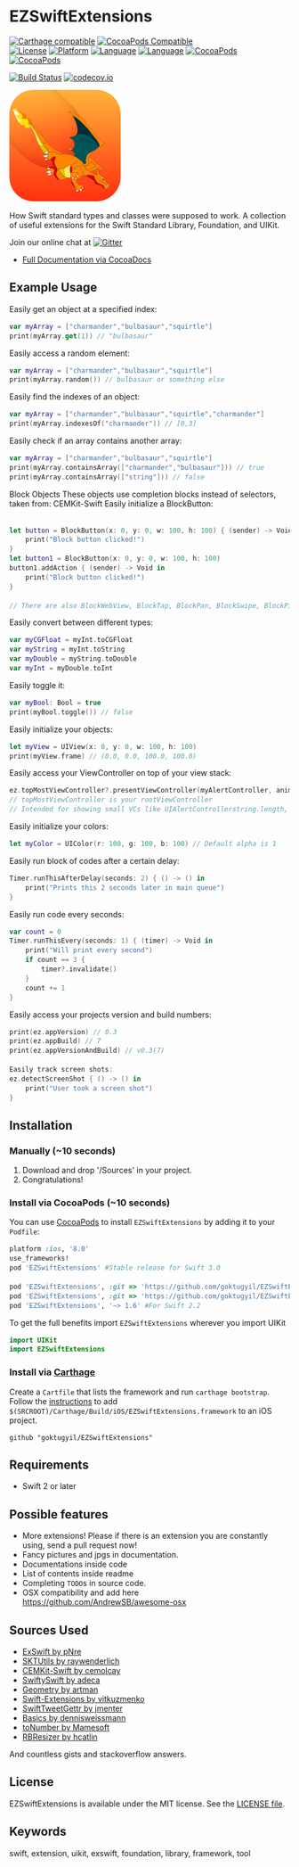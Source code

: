 # EZSwiftExtensions

[![Carthage compatible](https://img.shields.io/badge/Carthage-compatible-4BC51D.svg?style=flat)](https://github.com/Carthage/Carthage)
[![CocoaPods Compatible](https://img.shields.io/cocoapods/v/EZSwiftExtensions.svg)](https://img.shields.io/cocoapods/v/EZSwiftExtensions.svg)  
[![License](https://img.shields.io/cocoapods/l/EZSwiftExtensions.svg?style=flat)](https://cocoapods.org/pods/EZSwiftExtensions)
[![Platform](https://img.shields.io/cocoapods/p/EZSwiftExtensions.svg?style=flat)](http://cocoapods.org/pods/EZSwiftExtensions)
[![Language](https://img.shields.io/badge/swift-3.0-orange.svg)](http://swift.org)
[![Language](https://img.shields.io/badge/swift-2.3-orange.svg)](http://swift.org)
[![CocoaPods](https://img.shields.io/cocoapods/dm/EZSwiftExtensions.svg)](https://cocoapods.org/pods/EZSwiftExtensions)
[![CocoaPods](https://img.shields.io/cocoapods/dt/EZSwiftExtensions.svg)](https://cocoapods.org/pods/EZSwiftExtensions)

[![Build Status](https://travis-ci.org/goktugyil/EZSwiftExtensions.svg?branch=master)](https://travis-ci.org/goktugyil/EZSwiftExtensions)
[![codecov.io](https://codecov.io/gh/goktugyil/EZSwiftExtensions/branch/master/graphs/badge.svg)](https://codecov.io/gh/goktugyil/EZSwiftExtensions/branch/master)

<img src="charizard.png" width="200">

How Swift standard types and classes were supposed to work. A collection of useful extensions for the Swift Standard Library, Foundation, and UIKit.

Join our online chat at [![Gitter](https://badges.gitter.im/gitterHQ/gitter.svg)](https://gitter.im/EZSwiftExtensions/Lobby)
- [Full Documentation via CocoaDocs](http://cocoadocs.org/docsets/EZSwiftExtensions/)

## Example Usage

Easily get an object at a specified index:
``` swift
var myArray = ["charmander","bulbasaur","squirtle"]
print(myArray.get(1)) // "bulbasaur"
```
Easily access a random element:

``` swift
var myArray = ["charmander","bulbasaur","squirtle"]
print(myArray.random()) // bulbasaur or something else
```

Easily find the indexes of an object:
``` swift
var myArray = ["charmander","bulbasaur","squirtle","charmander"]
print(myArray.indexesOf("charmander")) // [0,3]
```
Easily check if an array contains another array:
``` swift
var myArray = ["charmander","bulbasaur","squirtle"]
print(myArray.containsArray(["charmander","bulbasaur"])) // true
print(myArray.containsArray(["string"])) // false
```
Block Objects
These objects use completion blocks instead of selectors, taken from: CEMKit-Swift
Easily initialize a BlockButton:
``` swift

let button = BlockButton(x: 0, y: 0, w: 100, h: 100) { (sender) -> Void in
    print("Block button clicked!")
}
let button1 = BlockButton(x: 0, y: 0, w: 100, h: 100)
button1.addAction { (sender) -> Void in
    print("Block button clicked!")
}

// There are also BlockWebView, BlockTap, BlockPan, BlockSwipe, BlockPinch, BlockLongPress
```

Easily convert between different types:
``` swift
var myCGFloat = myInt.toCGFloat
var myString = myInt.toString
var myDouble = myString.toDouble
var myInt = myDouble.toInt
```
Easily toggle it:
``` swift
var myBool: Bool = true
print(myBool.toggle()) // false
```
Easily initialize your objects:
``` swift
let myView = UIView(x: 0, y: 0, w: 100, h: 100)
print(myView.frame) // (0.0, 0.0, 100.0, 100.0)
```
Easily access your ViewController on top of your view stack:
``` swift
ez.topMostViewController?.presentViewController(myAlertController, animated: true, completion: nil)
// topMostViewController is your rootViewController
// Intended for showing small VCs like UIAlertControllerstring.length, string.capitalizefirst, string.trim, string.isemail, 
```
Easily initialize your colors:
``` swift
let myColor = UIColor(r: 100, g: 100, b: 100) // Default alpha is 1
```
Easily run block of codes after a certain delay:
``` swift
Timer.runThisAfterDelay(seconds: 2) { () -> () in
    print("Prints this 2 seconds later in main queue")
}
```
Easily run code every seconds:
``` swift
var count = 0
Timer.runThisEvery(seconds: 1) { (timer) -> Void in
    print("Will print every second")
    if count == 3 {
        timer?.invalidate()
    }
    count += 1
}
```
Easily access your projects version and build numbers:
``` swift
print(ez.appVersion) // 0.3
print(ez.appBuild) // 7
print(ez.appVersionAndBuild) // v0.3(7)

Easily track screen shots:
ez.detectScreenShot { () -> () in
    print("User took a screen shot")
}
```

## Installation

### Manually (~10 seconds)

1. Download and drop '/Sources' in your project.  
2. Congratulations!  

### Install via CocoaPods (~10 seconds)

You can use [CocoaPods](http://cocoapods.org/) to install `EZSwiftExtensions` by adding it to your `Podfile`:

```ruby
platform :ios, '8.0'
use_frameworks!
pod 'EZSwiftExtensions' #Stable release for Swift 3.0

pod 'EZSwiftExtensions', :git => 'https://github.com/goktugyil/EZSwiftExtensions.git' #Latest release for Swift 3.0
pod 'EZSwiftExtensions', :git => 'https://github.com/goktugyil/EZSwiftExtensions.git', :branch => 'Swift2.3' #For Swift 2.3
pod 'EZSwiftExtensions', '~> 1.6' #For Swift 2.2
```

To get the full benefits import `EZSwiftExtensions` wherever you import UIKit

``` swift
import UIKit
import EZSwiftExtensions
```

### Install via [Carthage](https://github.com/Carthage/Carthage)

Create a `Cartfile` that lists the framework and run `carthage bootstrap`. Follow the [instructions](https://github.com/Carthage/Carthage#if-youre-building-for-ios) to add `$(SRCROOT)/Carthage/Build/iOS/EZSwiftExtensions.framework` to an iOS project.

```
github "goktugyil/EZSwiftExtensions"
```

## Requirements

- Swift 2 or later

## Possible features

- More extensions! Please if there is an extension you are constantly using, send a pull request now!
- Fancy pictures and jpgs in documentation.
- Documentations inside code 
- List of contents inside readme
- Completing `TODO`s in source code.
- OSX compatibility and add here https://github.com/AndrewSB/awesome-osx

## Sources Used

- [ExSwift by pNre](https://github.com/pNre/ExSwift)
- [SKTUtils by raywenderlich](https://github.com/raywenderlich/SKTUtils)
- [CEMKit-Swift by cemolcay](https://github.com/cemolcay/CEMKit-Swift)
- [SwiftySwift by adeca](https://github.com/adeca/SwiftySwift)
- [Geometry by artman](https://github.com/artman/Geometry)
- [Swift-Extensions by vitkuzmenko](https://github.com/vitkuzmenko/Swift-Extensions)
- [SwiftTweetGettr by jmenter](https://github.com/jmenter/SwiftTweetGettr)
- [Basics by dennisweissmann](https://github.com/dennisweissmann/DeviceKit)
- [toNumber by Mamesoft](https://github.com/Mamesoft/toNumber)
- [RBResizer by hcatlin](https://gist.github.com/hcatlin/180e81cd961573e3c54d)

And countless gists and stackoverflow answers.

## License
EZSwiftExtensions is available under the MIT license. See the [LICENSE file](https://github.com/goktugyil/EZSwiftExtensions/blob/master/LICENSE).

## Keywords
swift, extension, uikit, exswift, foundation, library, framework, tool
